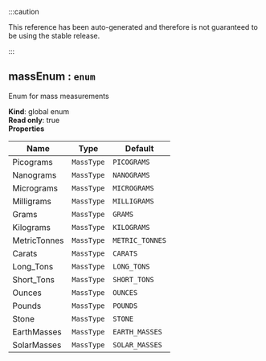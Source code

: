 :::caution

This reference has been auto-generated and therefore is not guaranteed to be using the stable release.

:::

<a name="massEnum"></a>

## massEnum : <code>enum</code>

Enum for mass measurements

**Kind**: global enum  
**Read only**: true  
**Properties**

| Name         | Type                  | Default                    |
| ------------ | --------------------- | -------------------------- |
| Picograms    | <code>MassType</code> | <code>PICOGRAMS</code>     |
| Nanograms    | <code>MassType</code> | <code>NANOGRAMS</code>     |
| Micrograms   | <code>MassType</code> | <code>MICROGRAMS</code>    |
| Milligrams   | <code>MassType</code> | <code>MILLIGRAMS</code>    |
| Grams        | <code>MassType</code> | <code>GRAMS</code>         |
| Kilograms    | <code>MassType</code> | <code>KILOGRAMS</code>     |
| MetricTonnes | <code>MassType</code> | <code>METRIC_TONNES</code> |
| Carats       | <code>MassType</code> | <code>CARATS</code>        |
| Long_Tons    | <code>MassType</code> | <code>LONG_TONS</code>     |
| Short_Tons   | <code>MassType</code> | <code>SHORT_TONS</code>    |
| Ounces       | <code>MassType</code> | <code>OUNCES</code>        |
| Pounds       | <code>MassType</code> | <code>POUNDS</code>        |
| Stone        | <code>MassType</code> | <code>STONE</code>         |
| EarthMasses  | <code>MassType</code> | <code>EARTH_MASSES</code>  |
| SolarMasses  | <code>MassType</code> | <code>SOLAR_MASSES</code>  |
